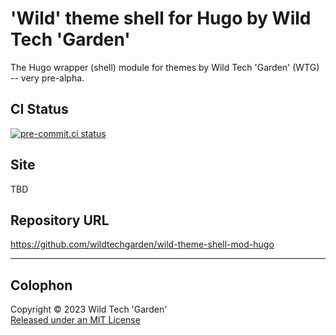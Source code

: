 # 'Wild' theme shell for Hugo by Wild Tech 'Garden'

The Hugo wrapper (shell) module for themes by Wild Tech 'Garden' (WTG) --
very pre-alpha.

## CI Status

[![pre-commit.ci
status](https://results.pre-commit.ci/badge/github/wildtechgarden/wild-theme-shell-mod-hugo/main.svg)](https://results.pre-commit.ci/latest/github/wildtechgarden/wild-theme-shell-mod-hugo/main)

## Site

TBD

## Repository URL

<https://github.com/wildtechgarden/wild-theme-shell-mod-hugo>

-------

## Colophon

Copyright © 2023 Wild Tech 'Garden'  
[Released under an MIT License](LICENSE)
